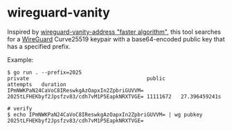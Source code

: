 # wireguard-vanity

Inspired by [wireguard-vanity-address "faster algorithm"](https://github.com/warner/wireguard-vanity-address/pull/15),
this tool searches for a [WireGuard](https://www.wireguard.com/) Curve25519 keypair
with a base64-encoded public key that has a specified prefix.

Example:

```console
$ go run . --prefix=2025
private                                      public                                       attempts   duration
IPmNWKPaN24CaVoC8IReswkgAzOapxIn2ZpbriGUVVM= 2025tLFHEKbyf2Jpsfzv83/cdh7vM1P5EapkNRXTVGE= 11111672   27.396459241s

# verify
$ echo IPmNWKPaN24CaVoC8IReswkgAzOapxIn2ZpbriGUVVM= | wg pubkey 
2025tLFHEKbyf2Jpsfzv83/cdh7vM1P5EapkNRXTVGE=
```
